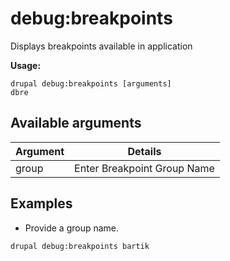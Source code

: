 # debug:breakpoints
Displays breakpoints available in application

**Usage:**
```
drupal debug:breakpoints [arguments]
dbre
```

## Available arguments
Argument | Details
---------|-------------
group | Enter Breakpoint Group Name

## Examples
* Provide a group name.
```
drupal debug:breakpoints bartik
```
